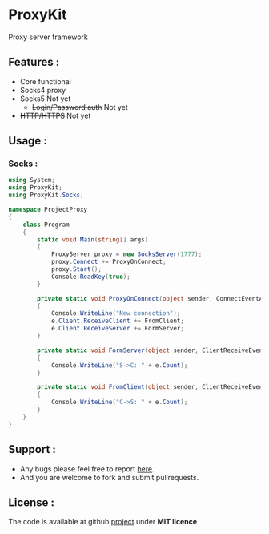ProxyKit
=================================

Proxy server framework

## Features :

- Core functional
- Socks4 proxy
- ~~Socks5~~ Not yet
    - ~~Login/Password auth~~ Not yet
- ~~HTTP/HTTPS~~ Not yet

## Usage :

### Socks :

```csharp
using System;
using ProxyKit;
using ProxyKit.Socks;

namespace ProjectProxy
{
    class Program
    {
        static void Main(string[] args)
        {
            ProxyServer proxy = new SocksServer(1777);
            proxy.Connect += ProxyOnConnect;
            proxy.Start();
            Console.ReadKey(true);
        }

        private static void ProxyOnConnect(object sender, ConnectEventArgs e)
        {
            Console.WriteLine("New connection");
            e.Client.ReceiveClient += FromClient;
            e.Client.ReceiveServer += FormServer;
        }

        private static void FormServer(object sender, ClientReceiveEventArgs e)
        {
            Console.WriteLine("S->C: " + e.Count);
        }

        private static void FromClient(object sender, ClientReceiveEventArgs e)
        {
            Console.WriteLine("C->S: " + e.Count);
        }
    }
}
```


## Support :

- Any bugs please feel free to report [here][issue].
- And you are welcome to fork and submit pullrequests.


## License :

The code is available at github [project][home] under **MIT licence**

 [home]: https://github.com/AlexYukikaze/ProxyKit
 [issue]: https://github.com/AlexYukikaze/ProxyKit/issues
